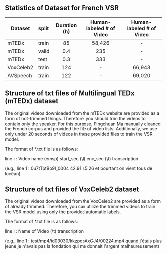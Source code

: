 ## Statistics of Dataset for French VSR

| Dataset        | split  | Duration (h)  |  Human-labeled # of Video      |   Human-labeled # of Video      |
|--------------|:----------|:------------------:|:-----------------:|:-----------------:|
| mTEDx |       train        |        85           |    58,426    | -    |
| mTEDx |       valid        |         0.4         |    235    |   -    | 
| mTEDx |       test        |          0.3       |    333    |  -    | 
| VoxCeleb2 |       train        |        124           |    -    |   66,943    | 
| AVSpeech |       train        |        122           |    -    |  69,020    | 


## Structure of txt files of Multilingual TEDx (mTEDx) dataset
The original videos downloaded from the mTEDx website are provided as a form of not-trimmed things. Therefore, you should trim the videos to contain only the speaker. For this purpose, Pingchuan Ma manually cleaned the French corpus and provided the file of video lists. Additionally, we use only under 20 seconds of videos in these provided files to train the VSR model.

The format of *.txt file is as follows:

line i : Video name (emsp) start_sec (\t)  enc_sec (\t)  transcription

(e.g., line 1 : 0u7tTptBo9I_0004	42.91	45.26	et pourtant on vient tous de locéan)


## Structure of txt files of VoxCeleb2 dataset
The original videos downloaded from the VoxCeleb2 are provided as a form of already trimmed. Therefore, you can utilize the trimmed videos to train the VSR model using only the provided automatic labels. 

The format of *.txt file is as follows:

line i : Name of Video (\t) transcription

(e.g., line 1 : test/mp4/id03030/kkzpqpAxGJ4/00224.mp4	quand j'étais plus jeune je n'avais pas la fondation qui me donnait l'argent malheureusement)
